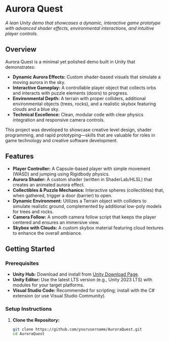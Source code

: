 
# Aurora Quest

_A lean Unity demo that showcases a dynamic, interactive game prototype with advanced shader effects, environmental interactions, and intuitive player controls._

## Overview

Aurora Quest is a minimal yet polished demo built in Unity that demonstrates:
- **Dynamic Aurora Effects:** Custom shader-based visuals that simulate a moving aurora in the sky.
- **Interactive Gameplay:** A controllable player object that collects orbs and interacts with puzzle elements (doors) to progress.
- **Environmental Depth:** A terrain with proper colliders, additional environmental objects (trees, rocks), and a realistic skybox featuring clouds and a blue sky.
- **Technical Excellence:** Clean, modular code with clear physics integration and responsive camera controls.

This project was developed to showcase creative level design, shader programming, and rapid prototyping—skills that are valuable for roles in game technology and creative software development.

## Features

- **Player Controller:** A Capsule-based player with simple movement (WASD) and jumping using Rigidbody physics.
- **Aurora Shader:** A custom shader (written in ShaderLab/HLSL) that creates an animated aurora effect.
- **Collectibles & Puzzle Mechanics:** Interactive spheres (collectibles) that, when gathered, trigger a door (barrier) to open.
- **Dynamic Environment:** Utilizes a Terrain object with colliders to simulate realistic ground, complemented by additional low-poly models for trees and rocks.
- **Camera Follow:** A smooth camera follow script that keeps the player centered and ensures an immersive view.
- **Skybox with Clouds:** A custom skybox material featuring cloud textures to enhance the overall ambiance.

## Getting Started

### Prerequisites

- **Unity Hub:** Download and install from [Unity Download Page](https://unity.com/download).
- **Unity Editor:** Use the latest LTS version (e.g., Unity 2023 LTS) with modules for your target platforms.
- **Visual Studio Code:** Recommended for scripting; install with the C# extension (or use Visual Studio Community).

### Setup Instructions

1. **Clone the Repository:**
   ```bash
   git clone https://github.com/yourusername/AuroraQuest.git
   cd AuroraQuest